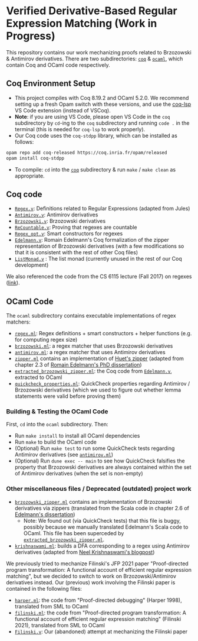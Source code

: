 # Verified Derivative-Based Regular Expression Matching (Work in Progress)

This repository contains our work mechanizing proofs related to Brzozowski & Antimirov derivatives. There are two subdirectories: [`coq`](./coq/) & [`ocaml`](./ocaml/), which contain Coq and OCaml code respectively. 

## Coq Environment Setup
- This project compiles with Coq 8.19.2 and OCaml 5.2.0. We recommend setting up a fresh Opam switch with these versions, and use the [coq-lsp](https://github.com/ejgallego/coq-lsp) VS Code extension (instead of VSCoq). 
- **Note**: if you are using VS Code, please open VS Code in the `coq` subdirectory by `cd`-ing to the `coq` subdirectory and running `code .` in the terminal (this is needed for `coq-lsp` to work properly).
- Our Coq code uses the `coq-stdpp` library, which can be installed as follows:
```bash
opam repo add coq-released https://coq.inria.fr/opam/released
opam install coq-stdpp
```
- To compile: `cd` into the [`coq`](./coq/) subdirectory & run `make` / `make clean` as appropriate. 

## Coq code 
- [`Regex.v`](./coq/Regex.v): Definitions related to Regular Expressions (adapted from Jules)
- [`Antimirov.v`](./coq/Antimirov.v): Antimirov derivatives
- [`Brzozowski.v`](./coq/Brzozowski.v): Brzozowski derivatives
- [`ReCountable.v`](./coq/ReCountable.v): Proving that regexes are countable
- [`Regex_opt.v`](./coq/Regex_opt.v): Smart constructors for regexes
- [`Edelmann.v`](./coq/Edelmann.v): Romain Edelmann's Coq formalization of the zipper representation of Brzozowski derivatives (with a few modifications so that it is consistent with the rest of other Coq files)
- [`ListMonad.v`](./coq/ListMonad.v) : The list monad (currently unused in the rest of our Coq development)

We also referenced the code from the CS 6115 lecture (Fall 2017) on regexes ([link](https://www.cs.cornell.edu/courses/cs6115/2017fa/notes/SimpleLex.html)).
 
## OCaml Code 
The `ocaml` subdirectory contains executable implementations of regex matchers:
- [`regex.ml`](./ocaml/lib/regex.ml): Regex definitions + smart constructors + helper functions (e.g. for computing regex size)
- [`brzozowski.ml`](./ocaml/lib/brzozowski.ml): a regex matcher that uses Brzozowski derivatives
- [`antimirov.ml`](./ocaml/lib/antimirov.ml): a regex matcher that uses Antimirov derivatives  
- [`zipper.ml`](./ocaml/lib/zipper.ml) contains an implementation of [Huet's zipper](https://en.wikipedia.org/wiki/Zipper_(data_structure)) (adapted from chapter 2.3 of [Romain Edelmann's PhD dissertation](https://infoscience.epfl.ch/server/api/core/bitstreams/4fcb9f0f-7ac1-484f-823c-c19de39dd9ff/content))     
- [`extracted_brzozowski_zipper.ml`](./ocaml/lib/extracted_brzozowski_zipper.ml): the Coq code from [`Edelmann.v`](./coq/Edelmann.v), extracted to OCaml 
- [`quickcheck_properties.ml`](./ocaml/lib/quickcheck_properties.ml): QuickCheck properties regarding Antimirov / Brzozowski derivatives (which we used to figure out whether lemma statements were valid before proving them)     

### Building & Testing the OCaml Code
First, `cd` into the `ocaml` subdirectory. Then: 
- Run `make install` to install all OCaml dependencies
- Run `make` to build the OCaml code
- (Optional) Run `make test` to run some QuickCheck tests regarding Antimirov derivatives (see [`antimirov.ml`](./ocaml/lib/antimirov.ml)) 
- (Optional) Run `dune exec -- main` to see how QuickCheck falsifies the property that Brzozowski derivatives are always contained within the set of Antimirov derivatives (when the set is non-empty)

### Other miscellaneous files / Deprecated (outdated) project work
- [`brzozowski_zipper.ml`](./ocaml/lib/brzozowski_zipper.ml) contains an implementation of Brzozowski derivatives via zippers (translated from the Scala code in chapter 2.6 of [Edelmann's dissertation](https://infoscience.epfl.ch/server/api/core/bitstreams/4fcb9f0f-7ac1-484f-823c-c19de39dd9ff/content)) 
  - Note: We found out (via QuickCheck tests) that this file is buggy, possibly because we manually translated Edelmann's Scala code to OCaml. This file has been superceded by [`extracted_brzozowski_zipper.ml`](./ocaml/lib/extracted_brzozowski_zipper.ml). 
- [`krishnaswami.ml`](./ocaml/lib/krishnaswami.ml): builds a DFA corresponding to a regex using Antimirov derivatives (adapted from [Neel Krishnaswami's blogpost](https://semantic-domain.blogspot.com/2013/11/antimirov-derivatives-for-regular.html))

We previously tried to mechanize Filinski's JFP 2021 paper "Proof-directed program transformation: A functional account of efficient regular expression matching", but we decided to switch to work on Brzozowski/Antimirov derivatives instead. Our (previous) work involving the Filinski paper is contained in the following files:
- [`harper.ml`](./ocaml/lib/harper.ml): the code from "Proof-directed debugging" (Harper 1998), translated from SML to OCaml
- [`filinski.ml`](./ocaml/lib/filinski.ml): the code from "Proof-directed program transformation: A functional account of efficient regular expression matching" (Filinski 2021), translated from SML to OCaml 
- [`Filinski.v`](./coq/Filinski.v): Our (abandoned) attempt at mechanizing the Filinski paper 
  
